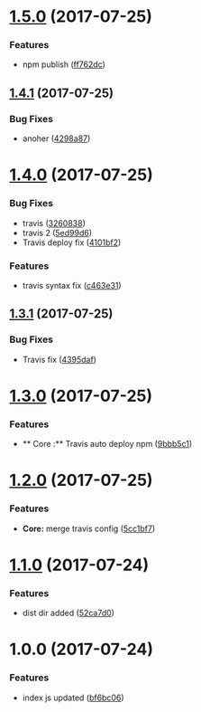 <a name="1.5.0"></a>
# [1.5.0](https://github.com/lokesh-coder/filament/compare/v1.4.1...v1.5.0) (2017-07-25)


### Features

* npm publish ([ff762dc](https://github.com/lokesh-coder/filament/commit/ff762dc))



<a name="1.4.1"></a>
## [1.4.1](https://github.com/lokesh-coder/filament/compare/v1.4.0...v1.4.1) (2017-07-25)


### Bug Fixes

* anoher ([4298a87](https://github.com/lokesh-coder/filament/commit/4298a87))



<a name="1.4.0"></a>
# [1.4.0](https://github.com/lokesh-coder/filament/compare/v1.3.1...v1.4.0) (2017-07-25)


### Bug Fixes

* travis ([3260838](https://github.com/lokesh-coder/filament/commit/3260838))
* travis 2 ([5ed99d6](https://github.com/lokesh-coder/filament/commit/5ed99d6))
* Travis deploy fix ([4101bf2](https://github.com/lokesh-coder/filament/commit/4101bf2))


### Features

* travis syntax fix ([c463e31](https://github.com/lokesh-coder/filament/commit/c463e31))



<a name="1.3.1"></a>
## [1.3.1](https://github.com/lokesh-coder/filament/compare/v1.3.0...v1.3.1) (2017-07-25)


### Bug Fixes

* Travis fix ([4395daf](https://github.com/lokesh-coder/filament/commit/4395daf))



<a name="1.3.0"></a>
# [1.3.0](https://github.com/lokesh-coder/filament/compare/v1.2.0...v1.3.0) (2017-07-25)


### Features

* ** Core :** Travis auto deploy npm ([9bbb5c1](https://github.com/lokesh-coder/filament/commit/9bbb5c1))



<a name="1.2.0"></a>
# [1.2.0](https://github.com/lokesh-coder/filament/compare/v1.1.0...v1.2.0) (2017-07-25)


### Features

* **Core:** merge travis config ([5cc1bf7](https://github.com/lokesh-coder/filament/commit/5cc1bf7))



<a name="1.1.0"></a>
# [1.1.0](https://github.com/lokesh-coder/filament/compare/v1.0.0...v1.1.0) (2017-07-24)


### Features

* dist dir added ([52ca7d0](https://github.com/lokesh-coder/filament/commit/52ca7d0))



<a name="1.0.0"></a>
# 1.0.0 (2017-07-24)


### Features

* index js updated ([bf6bc06](https://github.com/lokesh-coder/filament/commit/bf6bc06))



